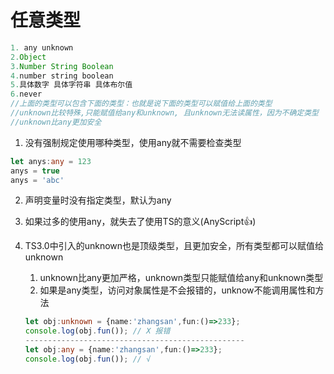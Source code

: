 # 任意类型

```typescript
1. any unknown
2.Object
3.Number String Boolean
4.number string boolean
5.具体数字 具体字符串 具体布尔值
6.never
//上面的类型可以包含下面的类型：也就是说下面的类型可以赋值给上面的类型
//unknown比较特殊,只能赋值给any和unknown, 且unknown无法读属性，因为不确定类型
//unknown比any更加安全
```

1. 没有强制规定使用哪种类型，使用any就不需要检查类型

```typescript
let anys:any = 123
anys = true
anys = 'abc'
```

2. 声明变量时没有指定类型，默认为any
3. 如果过多的使用any，就失去了使用TS的意义(AnyScript👍)

4. TS3.0中引入的unknown也是顶级类型，且更加安全，所有类型都可以赋值给unknown

   1. unknown比any更加严格，unknown类型只能赋值给any和unknown类型
   2. 如果是any类型，访问对象属性是不会报错的，unknow不能调用属性和方法

   ```typescript
   let obj:unknown = {name:'zhangsan',fun:()=>233};
   console.log(obj.fun()); // X 报错
   -------------------------------------------------
   let obj:any = {name:'zhangsan',fun:()=>233};
   console.log(obj.fun()); // √
   ```

   

